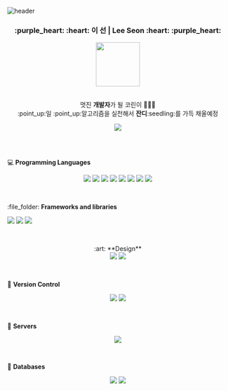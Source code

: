 ![header](https://capsule-render.vercel.app/api?text=👋&fontSize=20&rotate=-10&color=gradient&fontSize=100&height=150)

<div align="center">
  <h3>
    <b>:purple_heart: :heart: 이 선 | Lee Seon :heart: :purple_heart:</b>
  </h3>
  <img src="https://mir-s3-cdn-cf.behance.net/project_modules/disp/c0705429363761.5605fffe0d310.gif" height="100" width="100"></img>
  <p>
     <br> 멋진 <b>개발자</b>가 될 코린이 👩🏻‍💻 <br>
    :point_up:일 :point_up:알고리즘을 실천해서 <b>잔디</b>:seedling:를 가득 채울예정
  </p>
  
  <a href="https://github.com/2SunE"><img src="https://hits.seeyoufarm.com/api/count/incr/badge.svg?url=https%3A%2F%2Fgithub.com%2F2SunE&count_bg=%23D1D3FF&title_bg=%239A92FF&icon=iconify.svg&icon_color=%23FFFFFF&title=2SunE&edge_flat=false"/></a>
</div> 

<br><br>


:computer: **Programming Languages** <br>
<p align="center">
  <img src="https://img.shields.io/badge/java-%23ED8B00.svg?&style=for-the-badge&logo=java&logoColor=white"/>
  <img src="https://img.shields.io/badge/javascript%20-%23323330.svg?&style=for-the-badge&logo=javascript&logoColor=%23F7DF1E"/>
  <img src="https://img.shields.io/badge/c++%20-%2300599C.svg?&style=for-the-badge&logo=c%2B%2B&ogoColor=white"/>
  <img src="https://img.shields.io/badge/python%20-%2314354C.svg?&style=for-the-badge&logo=python&logoColor=white"/>
  <img src="https://img.shields.io/badge/kotlin-%230095D5.svg?&style=for-the-badge&logo=kotlin&logoColor=white"/>
  <img src="https://img.shields.io/badge/html5%20-%23E34F26.svg?&style=for-the-badge&logo=html5&logoColor=white"/>
  <img src="https://img.shields.io/badge/css3%20-%231572B6.svg?&style=for-the-badge&logo=css3&logoColor=white"/>
  <img src="https://img.shields.io/badge/markdown-%23000000.svg?&style=for-the-badge&logo=markdown&logoColor=white"/>
</p>

<br>

<p align="center">
  <p> :file_folder: <b>Frameworks and libraries</b> <p>
  <img src="https://img.shields.io/badge/bootstrap%20-%23563D7C.svg?&style=for-the-badge&logo=bootstrap&logoColor=white"/>
  <img src="https://img.shields.io/badge/jquery%20-%230769AD.svg?&style=for-the-badge&logo=jquery&logoColor=white"/>
  <img src="https://img.shields.io/badge/spring%20-%236DB33F.svg?&style=for-the-badge&logo=spring&logoColor=white"/>
</p>

<br>

<p align="center">
  :art: **Design** <br>
  <img src="https://img.shields.io/badge/adobe%20photoshop%20-%2331A8FF.svg?&style=for-the-badge&logo=adobe%20photoshop&logoColor=white"/>
  <img src="https://img.shields.io/badge/adobe%20illustrator%20-%23FF9A00.svg?&style=for-the-badge&logo=adobe%20illustrator&logoColor=white"/>
</p>

<br>

:two_men_holding_hands: **Version Control** <br>
<p align="center">
  <img src="https://img.shields.io/badge/git%20-%23F05033.svg?&style=for-the-badge&logo=git&logoColor=white"/>
  <img src="https://img.shields.io/badge/github%20-%23121011.svg?&style=for-the-badge&logo=github&logoColor=white"/>
</p>

<br>

:satellite: **Servers** <br>
<p align="center">
  <img src="https://img.shields.io/badge/apache%20-%23D42029.svg?&style=for-the-badge&logo=apache&logoColor=white"/>
</p>

<br>

:pencil: **Databases** <br>
<p align="center">
  <img src="https://img.shields.io/badge/mysql-%2300f.svg?&style=for-the-badge&logo=mysql&logoColor=white"/>
  <img src ="https://img.shields.io/badge/oracle%20-%23F00000.svg?&style=for-the-badge&logo=oracle&logoColor=white" />
</p>
